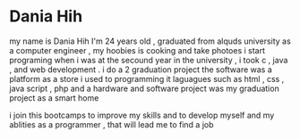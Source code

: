 # Dania Hih
 my name is Dania Hih I'm 24 years old , graduated from alquds university as a computer engineer , my hoobies is cooking and take photoes 
  i start programing when i was at the secound year in the university , i took c , java , and web development .
  i do a 2 graduation project the software was a platform  as a store i used to programming it laguagues such as  html , css , java script , php 
  and a hardware and software project was my graduation project as a smart home 
  
  i join this bootcamps to improve my skills and to develop myself and my ablities as a programmer , that will lead  me to find a job 
  
